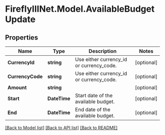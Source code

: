 # FireflyIIINet.Model.AvailableBudgetUpdate

## Properties

Name | Type | Description | Notes
------------ | ------------- | ------------- | -------------
**CurrencyId** | **string** | Use either currency_id or currency_code. | [optional] 
**CurrencyCode** | **string** | Use either currency_id or currency_code. | [optional] 
**Amount** | **string** |  | [optional] 
**Start** | **DateTime** | Start date of the available budget. | [optional] 
**End** | **DateTime** | End date of the available budget. | [optional] 

[[Back to Model list]](../README.md#documentation-for-models) [[Back to API list]](../README.md#documentation-for-api-endpoints) [[Back to README]](../README.md)

